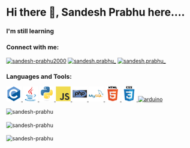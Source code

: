 <h1 >Hi there 👋, Sandesh Prabhu here....</H1>
<h3 >I'm still learning</h3>
<!-- <p align="left"> <img src="https://komarev.com/ghpvc/?username=sandesh-prabhu&label=Profile%20views&color=0e75b6&style=flat" alt="sandesh-prabhu" /> </p> -->
<!-- <p align="left"> <a href="https://github.com/ryo-ma/github-profile-trophy"><img src="https://github-profile-trophy.vercel.app/?username=sandesh-prabhu" alt="sandesh-prabhu" /></a> </p> -->
<h3 align="left">Connect with me:</h3>
<p align="left">
<a href="https://linkedin.com/in/sandesh-prabhu2000" target="blank"><img align="center" src="https://www.flaticon.com/svg/vstatic/svg/174/174857.svg?token=exp=1620226240~hmac=f13ff33497194bb167b65042a4648cc8" alt="sandesh-prabhu2000" height="30" width="40" /></a>
<a href="https://instagram.com/sandesh.prabhu_" target="blank"><img align="center" src="https://www.flaticon.com/svg/vstatic/svg/2111/2111463.svg?token=exp=1620226289~hmac=2058a6ffdb9acd2d112cb9cb80af8266" alt="sandesh.prabhu_" height="30" width="40" /></a>
<a href="https://sololearn.com/profile/10724892/?ref=app" target="blank"><img align="center" src="https://cdn.worldvectorlogo.com/logos/sololearn-2.svg" alt="sandesh.prabhu_" height="30" width="40" /></a>
<h3 align="left">Languages and Tools:</h3>
<p align="left"> <a href="https://www.cprogramming.com/" target="_blank"> <img src="https://raw.githubusercontent.com/devicons/devicon/master/icons/c/c-original.svg" alt="c" width="40" height="40"/> </a> 
<a href="https://www.java.com" target="_blank"> <img src="https://raw.githubusercontent.com/devicons/devicon/master/icons/java/java-original.svg" alt="java" width="40" height="40"/> </a> 
<a href="https://www.python.org" target="_blank"> <img src="https://raw.githubusercontent.com/devicons/devicon/master/icons/python/python-original.svg" alt="python" width="40" height="40"/> </a>
<a href="https://developer.mozilla.org/en-US/docs/Web/JavaScript" target="_blank"> <img src="https://raw.githubusercontent.com/devicons/devicon/master/icons/javascript/javascript-original.svg" alt="javascript" width="40" height="40"/> </a> 
<a href="https://www.php.net" target="_blank"> <img src="https://raw.githubusercontent.com/devicons/devicon/master/icons/php/php-original.svg" alt="php" width="40" height="40"/> </a>
<a href="https://www.mysql.com/" target="_blank"> <img src="https://raw.githubusercontent.com/devicons/devicon/master/icons/mysql/mysql-original-wordmark.svg" alt="mysql" width="40" height="40"/> </a> 
<a href="https://www.w3.org/html/" target="_blank"> <img src="https://raw.githubusercontent.com/devicons/devicon/master/icons/html5/html5-original-wordmark.svg" alt="html5" width="40" height="40"/> </a> 
<a href="https://www.w3schools.com/css/" target="_blank"> <img src="https://raw.githubusercontent.com/devicons/devicon/master/icons/css3/css3-original-wordmark.svg" alt="css3" width="40" height="40"/> </a>
<!-- <a href="https://git-scm.com/" target="_blank"> <img src="https://www.vectorlogo.zone/logos/git-scm/git-scm-icon.svg" alt="git" width="40" height="40"/> </a>  -->
<a href="https://www.arduino.cc/" target="_blank"> <img src="https://cdn.worldvectorlogo.com/logos/arduino-1.svg" alt="arduino" width="40" height="40"/> </a>
</p>

<div><img align="center" src="https://github-readme-stats.vercel.app/api/top-langs?username=sandesh-prabhu&show_icons=true&locale=en&layout=compact&theme=dark" alt="sandesh-prabhu" /></div>
<br>
<div><img align="center" src="https://github-readme-stats.vercel.app/api?username=sandesh-prabhu&show_icons=true&locale=en&theme=dark" alt="sandesh-prabhu" /></div>
<br>
<div><img align="center" src="http://github-readme-streak-stats.herokuapp.com?user=sandesh-prabhu&theme=react&border=000000)]" alt="sandesh-prabhu" /></div>

<!-- <p align="center">
    <b>GitHub Visitors</b>
    <br>
    <br>
    <img alt="Page counter" src="https://profile-counter.glitch.me/sandesh-prabhu/count.svg">
</p> -->

<!--
**sandesh-prabhu/sandesh-prabhu** is a ✨ _special_ ✨ repository because its `README.md` (this file) appears on your GitHub profile.

Here are some ideas to get you started:

- 🔭 I’m currently working on ...
- 🌱 I’m currently learning ...
- 👯 I’m looking to collaborate on ...
- 🤔 I’m looking for help with ...
- 💬 Ask me about ...
- 📫 How to reach me: ...
- 😄 Pronouns: ...
- ⚡ Fun fact: ...
-->
